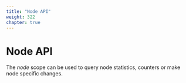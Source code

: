 ```yaml
---
title: "Node API"
weight: 322
chapter: true
---
```


# Node API

The *node* scope can be used to query node statistics, counters or make
node specific changes.

